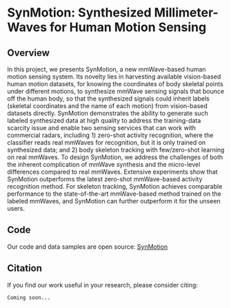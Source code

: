# SynMotion: Synthesized Millimeter-Waves for Human Motion Sensing
## Overview
In this project, we presents SynMotion, a new mmWave-based human motion sensing system. Its novelty lies in harvesting available vision-based human motion datasets, for knowing the coordinates of body skeletal points under different motions, to synthesize mmWave sensing signals that bounce off the human body, so that the synthesized signals could inherit labels (skeletal coordinates and the name of each motion) from vision-based datasets directly. SynMotion demonstrates the ability to generate such labeled synthesized data at high quality to address the training-data scarcity issue and enable two sensing services that can work with commercial radars, including 1) zero-shot activity recognition, where the classifier reads real mmWaves for recognition, but it is only trained on synthesized data; and 2) body skeleton tracking with few/zero-shot learning on real mmWaves. To design SynMotion, we address the challenges of both the inherent complication of mmWave synthesis and the micro-level differences compared to real mmWaves. Extensive experiments show that SynMotion outperforms the latest zero-shot mmWave-based activity recognition method. For skeleton tracking, SynMotion achieves comparable performance to the state-of-the-art mmWave-based method trained on the labeled mmWaves, and SynMotion can further outperform it for the unseen users.
## Code
Our code and data samples are open source: [SynMotion](https://github.com/Zxttttttt/SynMotion)
## Citation
If you find our work useful in your research, please consider citing:

```Coming soon...```
